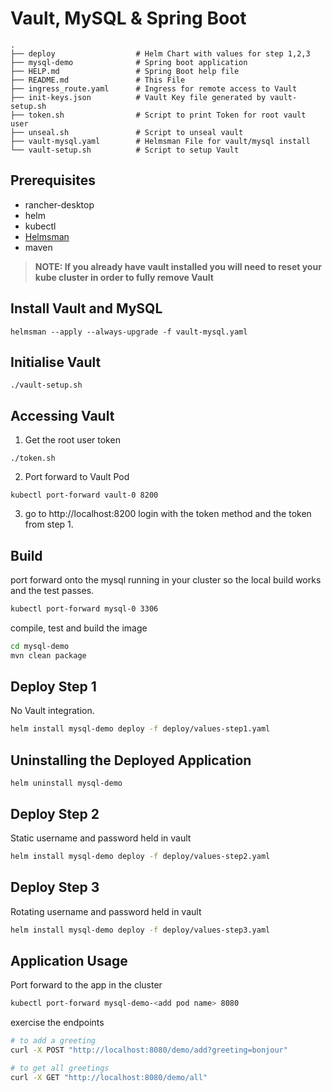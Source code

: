 # Vault, MySQL & Spring Boot

```
.
├── deploy                  # Helm Chart with values for step 1,2,3
├── mysql-demo              # Spring boot application
├── HELP.md                 # Spring Boot help file
├── README.md               # This File
├── ingress_route.yaml      # Ingress for remote access to Vault
├── init-keys.json          # Vault Key file generated by vault-setup.sh
├── token.sh                # Script to print Token for root vault user
├── unseal.sh               # Script to unseal vault 
├── vault-mysql.yaml        # Helmsman File for vault/mysql install
└── vault-setup.sh          # Script to setup Vault
```

## Prerequisites
- rancher-desktop
- helm
- kubectl
- [Helmsman](https://github.com/Praqma/helmsman#install)
- maven

> **NOTE: If you already have vault installed you will need to reset your kube cluster in order to fully remove Vault**

## Install Vault and MySQL
```shell
helmsman --apply --always-upgrade -f vault-mysql.yaml
```
## Initialise Vault
```shell
./vault-setup.sh
```
## Accessing Vault
1. Get the root user token
```shell
./token.sh
```
2. Port forward to Vault Pod
```shell
kubectl port-forward vault-0 8200
```
3. go to http://localhost:8200
login with the token method and the token from step 1.

## Build
port forward onto the mysql running in your cluster so the local build works and the test passes.
```bash
kubectl port-forward mysql-0 3306
```
compile, test and build the image
```bash
cd mysql-demo
mvn clean package
```
## Deploy Step 1
No Vault integration.
```bash
helm install mysql-demo deploy -f deploy/values-step1.yaml
```
## Uninstalling the Deployed Application
```shell
helm uninstall mysql-demo
```
## Deploy Step 2
Static username and password held in vault
```bash
helm install mysql-demo deploy -f deploy/values-step2.yaml
```
## Deploy Step 3
Rotating username and password held in vault
```bash
helm install mysql-demo deploy -f deploy/values-step3.yaml
```

## Application Usage
Port forward to the app in the cluster
```bash
kubectl port-forward mysql-demo-<add pod name> 8080
```

exercise the endpoints
```bash
# to add a greeting
curl -X POST "http://localhost:8080/demo/add?greeting=bonjour"

# to get all greetings
curl -X GET "http://localhost:8080/demo/all"
```